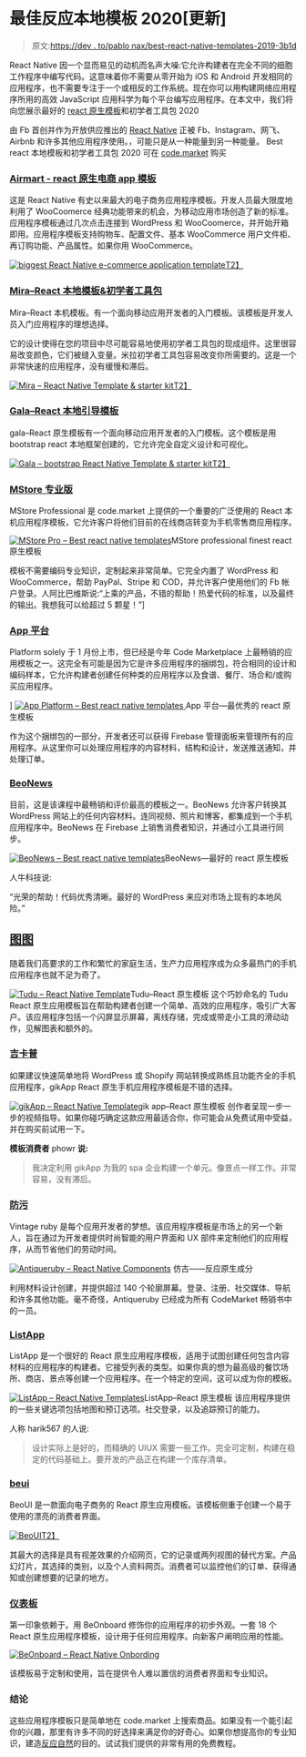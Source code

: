 # 最佳反应本地模板 2020[更新]

> 原文:[https://dev . to/pablo nax/best-react-native-templates-2019-3b1d](https://dev.to/pablonax/best-react-native-templates-2019-3b1d)

React Native 因一个显而易见的动机而名声大噪:它允许构建者在完全不同的细胞工作程序中编写代码。这意味着你不需要从零开始为 iOS 和 Android 开发相同的应用程序，也不需要专注于一个或相反的工作系统。现在你可以用构建网络应用程序所用的高效 JavaScript 应用科学为每个平台编写应用程序。在本文中，我们将向您展示最好的 [react 原生模板](https://code.market/category/react-native/)和初学者工具包 2020

由 Fb 首创并作为开放供应推出的 [React Native](https://facebook.github.io/react-native/) 正被 Fb、Instagram、网飞、Airbnb 和许多其他应用程序使用。，可能只是从一种能量到另一种能量。
Best react 本地模板和初学者工具包 2020 可在 [code.market](http://code.market) 购买

### [Airmart - react 原生电商 app 模板](https://code.market/product/airmart-ecommerce-app-template/)

这是 React Native 有史以来最大的电子商务应用程序模板。开发人员最大限度地利用了 WooCoomerce 经典功能带来的机会，为移动应用市场创造了新的标准。应用程序模板通过几次点击连接到 WordPress 和 WooCoomerce，并开始开箱即用。应用程序模板支持购物车、配置文件、基本 WooCommerce 用户文件柜、再订购功能、产品属性。如果你用 WooCommerce。

[![biggest React Native e-commerce application template ](img/6472a5f1d16f9cd1c06191e34bd7b354.png)T2】](https://code.market/product/airmart-ecommerce-app-template/)

### [Mira–React 本地模板&初学者工具包](https://code.market/product/mira-react-native-template-starter-kit/)

Mira–React 本机模板。有一个面向移动应用开发者的入门模板。该模板是开发人员入门应用程序的理想选择。

它的设计使得在您的项目中尽可能容易地使用初学者工具包的现成组件。这里很容易改变颜色，它们被缝入变量。米拉初学者工具包容易改变你所需要的。这是一个非常快速的应用程序，没有缓慢和滞后。

[![Mira – React Native Template & starter kit](img/fa9a8f329c931af6fa9d8f9a002632e5.png "Mira – React Native Template &amp; starter kit")T2】](https://code.market/product/mira-react-native-template-starter-kit/)

### [Gala–React 本地引导模板](https://code.market/product/gala-react-native-bootstrap-template/)

gala–React 原生模板有一个面向移动应用开发者的入门模板。这个模板是用 bootstrap react 本地框架创建的，它允许完全自定义设计和可视化。

[![Gala – bootstrap React Native Template & starter kit](img/f7dc3b97be73a216ab9b72fdfd63e3c8.png "Gala – React Native Template &amp; starter kit")T2】](https://code.market/product/gala-react-native-bootstrap-template/)

### [MStore 专业版](https://code.market/product/mstore-pro-complete-react-native-template-for-e-commerce/)

MStore Professional 是 code.market 上提供的一个重要的广泛使用的 React 本机应用程序模板，它允许客户将他们目前的在线商店转变为手机零售商应用程序。

[![MStore Pro – Best react native templates](img/0ecb9a5458cb7322d3ff0e8ecb6a84a7.png)](https://code.market/product/mstore-pro-complete-react-native-template-for-e-commerce/)MStore professional finest react 原生模板

模板不需要编码专业知识，定制起来非常简单。它完全内置了 WordPress 和 WooCommerce，帮助 PayPal、Stripe 和 COD，并允许客户使用他们的 Fb 帐户登录。人阿比巴维斯说:“上乘的产品，不错的帮助！热爱代码的标准，以及最终的输出。我想我可以给超过 5 颗星！”]

### [App 平台](https://code.market/product/app-platform-all-in-one-react-native-universal-mobile-app/)

Platform solely 于 1 月份上市，但已经是今年 Code Marketplace 上最畅销的应用模板之一。这完全有可能是因为它是许多应用程序的捆绑包，符合相同的设计和编码样本，它允许构建者创建任何种类的应用程序以及食谱、餐厅、场合和/或购买应用程序。

] [![App Platform – Best react native templates](img/4fe043272e6ba7097d9ebad91873fe4a.png "https://code.market/product/app-platform-all-in-one-react-native-universal-mobile-app/") ](https://code.market/product/app-platform-all-in-one-react-native-universal-mobile-app/) App 平台—最优秀的 react 原生模板

作为这个捆绑包的一部分，开发者还可以获得 Firebase 管理面板来管理所有的应用程序。从这里你可以处理应用程序的内容材料，结构和设计，发送推送通知，并处理订单。

### [BeoNews](https://code.market/product/beonews-pro-react-native-mobile-app-for-wordpress/)

目前，这是该课程中最畅销和评价最高的模板之一。BeoNews 允许客户转换其 WordPress 网站上的任何内容材料。连同视频、照片和博客，都集成到一个手机应用程序中。BeoNews 在 Firebase 上销售消费者知识，并通过小工具进行同步。

[![BeoNews – Best react native templates](img/f0d2a6a7f1c5fd2435091baf116d7a31.png)](https://code.market/product/beonews-pro-react-native-mobile-app-for-wordpress/)BeoNews—最好的 react 原生模板

人牛科技说:

“光荣的帮助！代码优秀清晰。最好的 WordPress 来应对市场上现有的本地风险。”

## [图图](https://code.market/product/tudu-a-react-native-todo-list/)

随着我们高要求的工作和繁忙的家庭生活，生产力应用程序成为众多最热门的手机应用程序也就不足为奇了。

[![Tudu – React Native Template](img/f5d5b771c7634ca5e5d837d8cb96b19e.png "Tudu – React Native Template")](https://code.market/product/tudu-a-react-native-todo-list/)Tudu–React 原生模板
这个巧妙命名的 Tudu React 原生应用模板旨在帮助构建者创建一个简单、高效的应用程序，吸引广大客户。该应用程序包括一个闪屏显示屏幕，离线存储，完成或带走小工具的滑动动作，见解图表和额外的。

### [吉卡普](https://code.market/product/gikapp-react-native-mobile-app-for-wordpress/)

如果建议快速简单地将 WordPress 或 Shopify 网站转换成熟练且功能齐全的手机应用程序，gikApp React 原生手机应用程序模板是不错的选择。

[![gikApp – React Native Template](img/ac59c46c4df0e307e820bcbfd508504f.png "gikApp – React Native Template")](https://code.market/product/gikapp-react-native-mobile-app-for-wordpress/)gik app–React 原生模板
创作者呈现一步一步的视频指导。如果你碰巧确定这款应用最适合你，你可能会从免费试用中受益，并在购买前试用一下。

**模板消费者** phowr **说:**

> 我决定利用 gikApp 为我的 spa 企业构建一个单元。像景点一样工作。非常容易，没有滞后。

### [防污](https://code.market/product/antiqueruby-react-native-material-design-ui-components/)

Vintage ruby 是每个应用开发者的梦想。该应用程序模板是市场上的另一个新人，旨在通过为开发者提供时尚智能的用户界面和 UX 部件来定制他们的应用程序，从而节省他们的劳动时间。

[![Antiqueruby – React Native Components](img/42289e50c1c521708918ae77e280dd64.png "Antiqueruby – React Native Components")](https://code.market/product/antiqueruby-react-native-material-design-ui-components/) 仿古——反应原生成分

利用材料设计创建，并提供超过 140 个轮廓屏幕。登录、注册、社交媒体、导航和许多其他功能。毫不奇怪，Antiqueruby 已经成为所有 CodeMarket 畅销书中的一员。

### [ListApp](https://code.market/product/listapp-listing-directory-mobile-app-by-react-native/)

ListApp 是一个很好的 React 原生应用程序模板，适用于试图创建任何包含内容材料的应用程序的构建者。它接受列表的类型。如果你真的想为最高级的餐饮场所、商店、景点等创建一个应用程序。在一个特定的空间，这可以成为你的模板。

[![ListApp – React Native Templates](img/fca0c1953ac5e0770d1a54bc7cfdb08e.png "ListApp – React Native Templates")](https://code.market/product/listapp-listing-directory-mobile-app-by-react-native/)ListApp–React 原生模板
该应用程序提供的一些关键选项包括地图和预订选项。社交登录，以及追踪预订的能力。

人称 harik567 的人说:

> 设计实际上是好的，而精确的 UIUX 需要一些工作。完全可定制，构建在稳定的代码基础上。要开发的产品正在构建一个库存清单。

### [beui](https://code.market/product/beostore-complete-mobile-ui-template-for-react-native/)

BeoUI 是一款面向电子商务的 React 原生应用模板。该模板侧重于创建一个易于使用的漂亮的消费者界面。

[![BeoUI](img/efa77923e39405806445ce3347349691.png)T2】](https://code.market/product/beostore-complete-mobile-ui-template-for-react-native/)

其最大的选择是具有视差效果的介绍网页，它的记录或两列视图的替代方案。产品幻灯片，其选择的类别，以及个人资料网页。消费者可以监控他们的订单、获得通知或创建想要的记录的地方。

### [仪表板](https://code.market/product/beonboard-complete-onboarding-template-for-react-native-app/)

第一印象依赖于。用 BeOnboard 修饰你的应用程序的初步外观。一套 18 个 React 原生应用程序模板，设计用于任何应用程序。向新客户阐明应用的性能。

[![BeOnboard – React Native Onbording](img/c4308b6389a86550c3b09cd4b0eb4624.png)](https://code.market/product/beonboard-complete-onboarding-template-for-react-native-app/)

该模板易于定制和使用，旨在提供令人难以置信的消费者界面和专业知识。

### 结论

这些应用程序模板只是简单地在 code.market 上搜索商品。如果没有一个能引起你的兴趣，那里有许多不同的好选择来满足你的好奇心。如果你想提高你的专业知识，建造[反应自然](https://code.market/category/react-native/)的目的。试试我们提供的非常有用的免费教程。